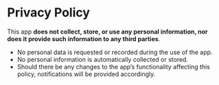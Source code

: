 # Privacy Policy

This app **does not collect, store, or use any personal information, nor does it provide such information to any third parties**.

- No personal data is requested or recorded during the use of the app.
- No personal information is automatically collected or stored.
- Should there be any changes to the app’s functionality affecting this policy, notifications will be provided accordingly.

